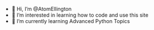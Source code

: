 - 👋 Hi, I’m @AtomEllington
- 👀 I’m interested in learning how to code and use this site
- 🌱 I’m currently learning Advanced Python Topics 



<!---
AtomEllington/AtomEllington is a ✨ special ✨ repository because its `README.md` (this file) appears on your GitHub profile.
You can click the Preview link to take a look at your changes.
--->
